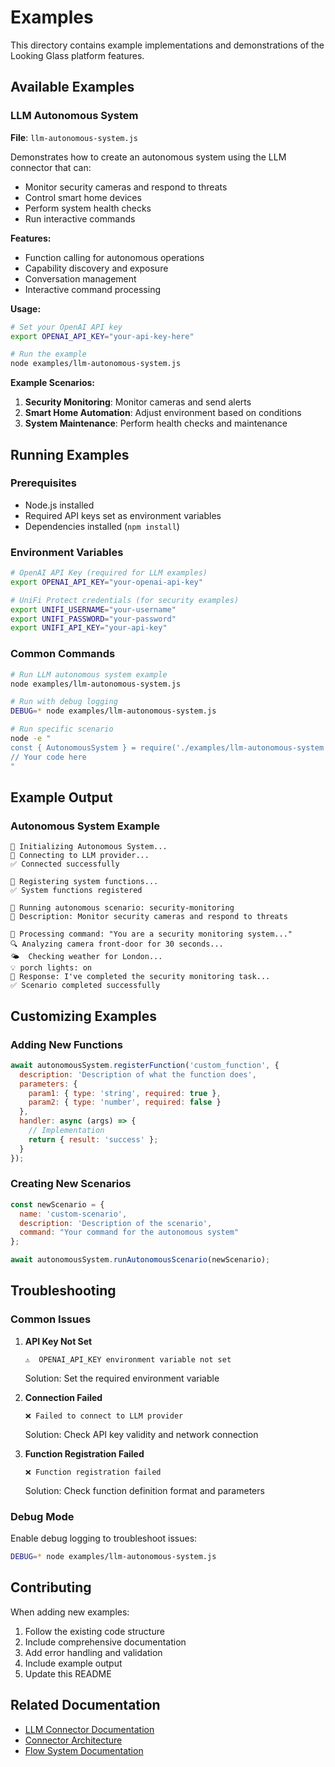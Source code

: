 # Examples

This directory contains example implementations and demonstrations of the Looking Glass platform features.

## Available Examples

### LLM Autonomous System
**File**: `llm-autonomous-system.js`

Demonstrates how to create an autonomous system using the LLM connector that can:
- Monitor security cameras and respond to threats
- Control smart home devices
- Perform system health checks
- Run interactive commands

**Features:**
- Function calling for autonomous operations
- Capability discovery and exposure
- Conversation management
- Interactive command processing

**Usage:**
```bash
# Set your OpenAI API key
export OPENAI_API_KEY="your-api-key-here"

# Run the example
node examples/llm-autonomous-system.js
```

**Example Scenarios:**
1. **Security Monitoring**: Monitor cameras and send alerts
2. **Smart Home Automation**: Adjust environment based on conditions
3. **System Maintenance**: Perform health checks and maintenance

## Running Examples

### Prerequisites
- Node.js installed
- Required API keys set as environment variables
- Dependencies installed (`npm install`)

### Environment Variables
```bash
# OpenAI API Key (required for LLM examples)
export OPENAI_API_KEY="your-openai-api-key"

# UniFi Protect credentials (for security examples)
export UNIFI_USERNAME="your-username"
export UNIFI_PASSWORD="your-password"
export UNIFI_API_KEY="your-api-key"
```

### Common Commands
```bash
# Run LLM autonomous system example
node examples/llm-autonomous-system.js

# Run with debug logging
DEBUG=* node examples/llm-autonomous-system.js

# Run specific scenario
node -e "
const { AutonomousSystem } = require('./examples/llm-autonomous-system');
// Your code here
"
```

## Example Output

### Autonomous System Example
```
🤖 Initializing Autonomous System...
📡 Connecting to LLM provider...
✅ Connected successfully

🔧 Registering system functions...
✅ System functions registered

🚀 Running autonomous scenario: security-monitoring
📝 Description: Monitor security cameras and respond to threats

🤖 Processing command: "You are a security monitoring system..."
🔍 Analyzing camera front-door for 30 seconds...
🌤️  Checking weather for London...
💡 porch lights: on
🤖 Response: I've completed the security monitoring task...
✅ Scenario completed successfully
```

## Customizing Examples

### Adding New Functions
```javascript
await autonomousSystem.registerFunction('custom_function', {
  description: 'Description of what the function does',
  parameters: {
    param1: { type: 'string', required: true },
    param2: { type: 'number', required: false }
  },
  handler: async (args) => {
    // Implementation
    return { result: 'success' };
  }
});
```

### Creating New Scenarios
```javascript
const newScenario = {
  name: 'custom-scenario',
  description: 'Description of the scenario',
  command: "Your command for the autonomous system"
};

await autonomousSystem.runAutonomousScenario(newScenario);
```

## Troubleshooting

### Common Issues

1. **API Key Not Set**
   ```
   ⚠️  OPENAI_API_KEY environment variable not set
   ```
   Solution: Set the required environment variable

2. **Connection Failed**
   ```
   ❌ Failed to connect to LLM provider
   ```
   Solution: Check API key validity and network connection

3. **Function Registration Failed**
   ```
   ❌ Function registration failed
   ```
   Solution: Check function definition format and parameters

### Debug Mode
Enable debug logging to troubleshoot issues:
```bash
DEBUG=* node examples/llm-autonomous-system.js
```

## Contributing

When adding new examples:

1. Follow the existing code structure
2. Include comprehensive documentation
3. Add error handling and validation
4. Include example output
5. Update this README

## Related Documentation

- [LLM Connector Documentation](../docs/connectors/llm.md)
- [Connector Architecture](../docs/connector-architecture.md)
- [Flow System Documentation](../docs/flow-system.md) 
